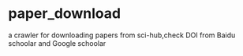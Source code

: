 # paper_download
a crawler for downloading papers from sci-hub,check DOI from Baidu schoolar and Google schoolar
